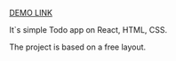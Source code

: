 [DEMO LINK](https://MykolaMak.github.io/react_todo-app/)

It`s simple Todo app on React, HTML, CSS.

The project is based on a free layout.
